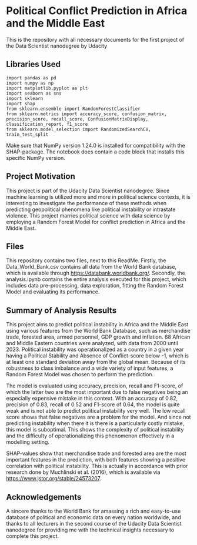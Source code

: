 # Political Conflict Prediction in Africa and the Middle East
This is the repository with all necessary documents for the first project of the Data Scientist nanodegree by Udacity

## Libraries Used

```
import pandas as pd
import numpy as np
import matplotlib.pyplot as plt
import seaborn as sns
import sklearn
import shap
from sklearn.ensemble import RandomForestClassifier
from sklearn.metrics import accuracy_score, confusion_matrix, precision_score, recall_score, ConfusionMatrixDisplay, classification_report, f1_score
from sklearn.model_selection import RandomizedSearchCV, train_test_split
```
Make sure that NumPy version 1.24.0 is installed for compatibility with the SHAP-package. The notebook does contain a code block that installs this specific NumPy version.

## Project Motivation
This project is part of the Udacity Data Scientist nanodegree. Since machine learning is utilized more and more in political science contexts, it is interesting to investigate the performance of these methods when predicting geopolitical phenomena like political instability or intrastate violence. This project marries political science with data science by employing a Random Forest Model for conflict prediction in Africa and the Middle East.

## Files
This repository contains two files, next to this ReadMe. Firstly, the Data_World_Bank.csv contains all data from the World Bank database, which is available through https://databank.worldbank.org/. Secondly, the analysis.ipynb contains the entire analysis executed for this project, which includes data pre-processing, data exploration, fitting the Random Forest Model and evaluating its performance.

## Summary of Analysis Results
This project aims to predict political instability in Africa and the Middle East using various features from the World Bank Database, such as merchandise trade, forested area, armed personnel, GDP growth and inflation. 68 African and Middle Eastern countries were analyzed, with data from 2000 until 2023. Political instability was operationalized as a country in a given year having a Political Stability and Absence of Conflict-score below -1, which is at least one standard deviation away from the global mean. Because of its robustness to class imbalance and a wide variety of input features, a Random Forest Model was chosen to perform the prediction. 

The model is evaluated using accuracy, precision, recall and F1-score, of which the latter two are the most important due to false negatives being an especially expensive mistake in this context. With an accuracy of 0.82, precision of 0.83, recall of 0.52 and F1-score of 0.64, the model is quite weak and is not able to predict political instability very well. The low recall score shows that false negatives are a problem for the model. And since not predicting instability when there it is there is a particularly costly mistake, this model is suboptimal. This shows the complexity of political instability and the difficulty of operationalizing this phenomenon effectively in a modelling setting.

SHAP-values show that merchandise trade and forested area are the most important features in the prediction, with both features showing a positive correlation with political instability. This is actually in accordance with prior research done by Muchlinski et al. (2016), which is available via https://www.jstor.org/stable/24573207. 

## Acknowledgements
A sincere thanks to the World Bank for amassing a rich and easy-to-use database of political and economic data on every nation worldwide, and thanks to all lecturers in the second course of the Udacity Data Scientist nanodegree for providing me with the technical insights necessary to complete this project.